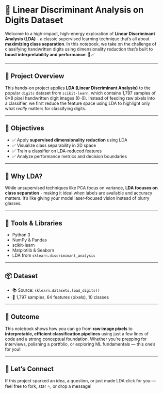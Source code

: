 # 🔢 Linear Discriminant Analysis on Digits Dataset

Welcome to a high-impact, high-energy exploration of **Linear Discriminant Analysis (LDA)** - a classic supervised learning technique that’s all about **maximizing class separation**. In this notebook, we take on the challenge of classifying handwritten digits using dimensionality reduction that’s built to **boost interpretability and performance**. 🚀📈

---

## 💼 Project Overview

This hands-on project applies **LDA (Linear Discriminant Analysis)** to the popular `digits` dataset from `scikit-learn`, which contains 1,797 samples of 8×8 pixel handwritten digit images (0–9). Instead of feeding raw pixels into a classifier, we first reduce the feature space using LDA to highlight only what *really* matters for classifying digits.

---

## 🎯 Objectives

- ✅ Apply **supervised dimensionality reduction** using LDA
- ✅ Visualize class separability in 2D space
- ✅ Train a classifier on LDA-reduced features
- ✅ Analyze performance metrics and decision boundaries

---

## 🧠 Why LDA?

While unsupervised techniques like PCA focus on variance, **LDA focuses on class separation** - making it ideal when labels are available and accuracy matters. It’s like giving your model laser-focused vision instead of blurry glasses.

---

## 🔧 Tools & Libraries

- Python 3  
- NumPy & Pandas  
- scikit-learn  
- Matplotlib & Seaborn  
- LDA from `sklearn.discriminant_analysis`

---

## 📦 Dataset

- 📚 Source: `sklearn.datasets.load_digits()`
- 🧮 1,797 samples, 64 features (pixels), 10 classes

---

## 🚀 Outcome

This notebook shows how you can go from **raw image pixels** to **interpretable, efficient classification pipelines** using just a few lines of code and a strong conceptual foundation. Whether you’re prepping for interviews, polishing a portfolio, or exploring ML fundamentals — this one’s for you!

---

## 🤝 Let’s Connect

If this project sparked an idea, a question, or just made LDA click for you — feel free to fork, star ⭐, or drop a message!

